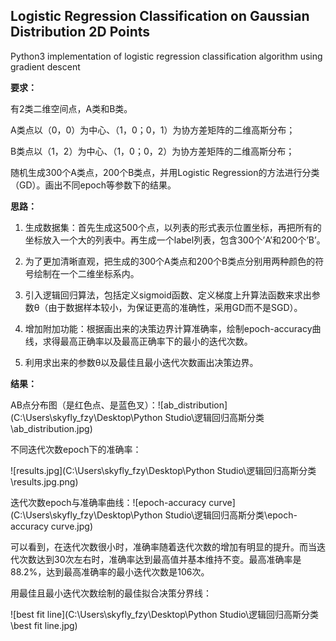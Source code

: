 ## **Logistic Regression Classification on Gaussian Distribution 2D Points**

Python3 implementation of logistic regression classification algorithm using gradient descent

**要求：**

有2类二维空间点，A类和B类。

A类点以（0，0）为中心、（1，0；0，1）为协方差矩阵的二维高斯分布；

B类点以（1，2）为中心、（1，0；0，2）为协方差矩阵的二维高斯分布；

随机生成300个A类点，200个B类点，并用Logistic Regression的方法进行分类（GD）。画出不同epoch等参数下的结果。

 

**思路：**

1. 生成数据集：首先生成这500个点，以列表的形式表示位置坐标，再把所有的坐标放入一个大的列表中。再生成一个label列表，包含300个’A’和200个’B’。

2. 为了更加清晰直观，把生成的300个A类点和200个B类点分别用两种颜色的符号绘制在一个二维坐标系内。

3. 引入逻辑回归算法，包括定义sigmoid函数、定义梯度上升算法函数来求出参数θ（由于数据样本较小，为保证更高的准确性，采用GD而不是SGD）。

4. 增加附加功能：根据画出来的决策边界计算准确率，绘制epoch-accuracy曲线，求得最高正确率以及最高正确率下的最小的迭代次数。

5. 利用求出来的参数θ以及最佳且最小迭代次数画出决策边界。



**结果：**

AB点分布图（是红色点、是蓝色叉）：![ab_distribution](C:\Users\skyfly_fzy\Desktop\Python Studio\逻辑回归高斯分类\ab_distribution.jpg)

不同迭代次数epoch下的准确率：

![results.jpg](C:\Users\skyfly_fzy\Desktop\Python Studio\逻辑回归高斯分类\results.jpg.png)

迭代次数epoch与准确率曲线：![epoch-accuracy curve](C:\Users\skyfly_fzy\Desktop\Python Studio\逻辑回归高斯分类\epoch-accuracy curve.jpg)

可以看到，在迭代次数很小时，准确率随着迭代次数的增加有明显的提升。而当迭代次数达到30次左右时，准确率达到最高值并基本维持不变。最高准确率是88.2%，达到最高准确率的最小迭代次数是106次。

 

用最佳且最小迭代次数绘制的最佳拟合决策分界线：

![best fit line](C:\Users\skyfly_fzy\Desktop\Python Studio\逻辑回归高斯分类\best fit line.jpg)
